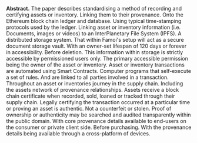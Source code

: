 **Abstract.** The paper describes standardising a method of recording and certifying assets or inventory. Linking them to their provenance. Onto the Ethereum block chain ledger and database. Using typical time-stamping protocols used by the ledger. Linking asset or inventory information (i.e. Documents, images or videos) to an InterPlanetary File System (IPFS). A distributed storage system. That within Famoi's setup will act as a secure document storage vault. With an owner-set lifespan of 120 days or forever in accessibility. Before deletion. This information within storage is strictly accessible by permissioned users only. The primary accessible permission being the owner of the asset or inventory. Asset or inventory transactions are automated using Smart Contracts. Computer programs that self-execute a set of rules. And are linked to all parties involved in a transaction. Throughout an asset or inventories journey in the supply chain. Including the assets network of provenance relationships. Assets receive a block chain certificate when recorded, sold, loaned or tracked through their supply chain. Legally certifying the transaction occurred at a particular time or proving an asset is authentic. Not a counterfeit or stolen. Proof of ownership or authenticity may be searched and audited transparently within the public domain. With core provenance details available to end-users on the consumer or private client side. Before purchasing. With the provenance details being available through a cross-platform of devices.
